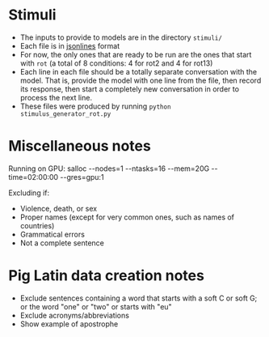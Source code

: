 
# Stimuli

- The inputs to provide to models are in the directory `stimuli/`
- Each file is in [jsonlines](https://jsonlines.readthedocs.io/en/latest/) format
- For now, the only ones that are ready to be run are the ones that start with `rot` (a total of 8 conditions: 4 for rot2 and 4 for rot13)
- Each line in each file should be a totally separate conversation with the model. That is, provide the model with one line from the file, then record its response, then start a completely new conversation in order to process the next line. 
- These files were produced by running `python stimulus_generator_rot.py` 

# Miscellaneous notes

Running on GPU:
salloc --nodes=1 --ntasks=16 --mem=20G --time=02:00:00 --gres=gpu:1

Excluding if:
- Violence, death, or sex
- Proper names (except for very common ones, such as names of countries)
- Grammatical errors
- Not a complete sentence


# Pig Latin data creation notes
- Exclude sentences containing a word that starts with a soft C or soft G; or the word "one" or "two" or starts with "eu"
- Exclude acronyms/abbreviations
- Show example of apostrophe

